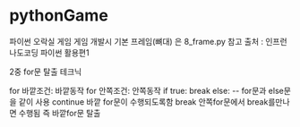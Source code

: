 # pythonGame

파이썬 오락실 게임
게임 개발시 기본 프레임(뼈대) 은 
8_frame.py 참고
출처 : 인프런 나도코딩 파이썬 활용편1

2중 for문 탈출 테크닉

for 바깥조건:
    바깥동작
    for 안쪽조건:
        안쪽동작
        if true:
            break
    else: -- for문과 else문을 같이 사용
        continue 바깥 for문이 수행되도록함
    break 안쪽for문에서 break를만나면 수행됨 즉 바깥for문 탈출